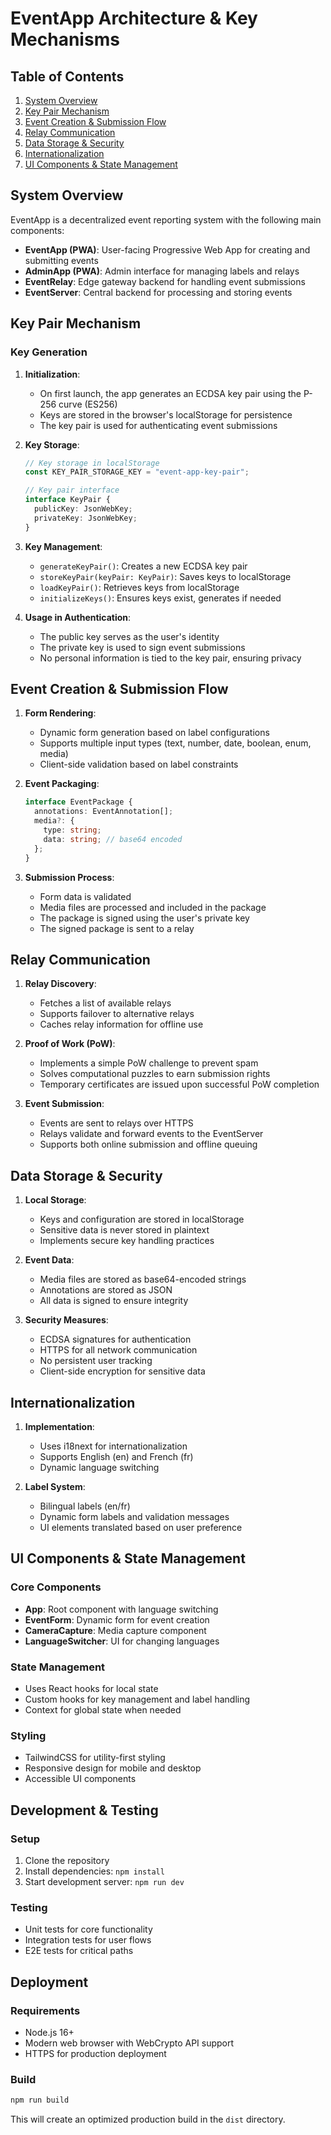 # EventApp Architecture & Key Mechanisms

## Table of Contents

1. [System Overview](#system-overview)
2. [Key Pair Mechanism](#key-pair-mechanism)
3. [Event Creation & Submission Flow](#event-creation--submission-flow)
4. [Relay Communication](#relay-communication)
5. [Data Storage & Security](#data-storage--security)
6. [Internationalization](#internationalization)
7. [UI Components & State Management](#ui-components--state-management)

## System Overview

EventApp is a decentralized event reporting system with the following main components:

- **EventApp (PWA)**: User-facing Progressive Web App for creating and submitting events
- **AdminApp (PWA)**: Admin interface for managing labels and relays
- **EventRelay**: Edge gateway backend for handling event submissions
- **EventServer**: Central backend for processing and storing events

## Key Pair Mechanism

### Key Generation

1. **Initialization**:

   - On first launch, the app generates an ECDSA key pair using the P-256 curve (ES256)
   - Keys are stored in the browser's localStorage for persistence
   - The key pair is used for authenticating event submissions

2. **Key Storage**:

   ```typescript
   // Key storage in localStorage
   const KEY_PAIR_STORAGE_KEY = "event-app-key-pair";

   // Key pair interface
   interface KeyPair {
     publicKey: JsonWebKey;
     privateKey: JsonWebKey;
   }
   ```

3. **Key Management**:

   - `generateKeyPair()`: Creates a new ECDSA key pair
   - `storeKeyPair(keyPair: KeyPair)`: Saves keys to localStorage
   - `loadKeyPair()`: Retrieves keys from localStorage
   - `initializeKeys()`: Ensures keys exist, generates if needed

4. **Usage in Authentication**:
   - The public key serves as the user's identity
   - The private key is used to sign event submissions
   - No personal information is tied to the key pair, ensuring privacy

## Event Creation & Submission Flow

1. **Form Rendering**:

   - Dynamic form generation based on label configurations
   - Supports multiple input types (text, number, date, boolean, enum, media)
   - Client-side validation based on label constraints

2. **Event Packaging**:

   ```typescript
   interface EventPackage {
     annotations: EventAnnotation[];
     media?: {
       type: string;
       data: string; // base64 encoded
     };
   }
   ```

3. **Submission Process**:
   - Form data is validated
   - Media files are processed and included in the package
   - The package is signed using the user's private key
   - The signed package is sent to a relay

## Relay Communication

1. **Relay Discovery**:

   - Fetches a list of available relays
   - Supports failover to alternative relays
   - Caches relay information for offline use

2. **Proof of Work (PoW)**:

   - Implements a simple PoW challenge to prevent spam
   - Solves computational puzzles to earn submission rights
   - Temporary certificates are issued upon successful PoW completion

3. **Event Submission**:
   - Events are sent to relays over HTTPS
   - Relays validate and forward events to the EventServer
   - Supports both online submission and offline queuing

## Data Storage & Security

1. **Local Storage**:

   - Keys and configuration are stored in localStorage
   - Sensitive data is never stored in plaintext
   - Implements secure key handling practices

2. **Event Data**:

   - Media files are stored as base64-encoded strings
   - Annotations are stored as JSON
   - All data is signed to ensure integrity

3. **Security Measures**:
   - ECDSA signatures for authentication
   - HTTPS for all network communication
   - No persistent user tracking
   - Client-side encryption for sensitive data

## Internationalization

1. **Implementation**:

   - Uses i18next for internationalization
   - Supports English (en) and French (fr)
   - Dynamic language switching

2. **Label System**:
   - Bilingual labels (en/fr)
   - Dynamic form labels and validation messages
   - UI elements translated based on user preference

## UI Components & State Management

### Core Components

- **App**: Root component with language switching
- **EventForm**: Dynamic form for event creation
- **CameraCapture**: Media capture component
- **LanguageSwitcher**: UI for changing languages

### State Management

- Uses React hooks for local state
- Custom hooks for key management and label handling
- Context for global state when needed

### Styling

- TailwindCSS for utility-first styling
- Responsive design for mobile and desktop
- Accessible UI components

## Development & Testing

### Setup

1. Clone the repository
2. Install dependencies: `npm install`
3. Start development server: `npm run dev`

### Testing

- Unit tests for core functionality
- Integration tests for user flows
- E2E tests for critical paths

## Deployment

### Requirements

- Node.js 16+
- Modern web browser with WebCrypto API support
- HTTPS for production deployment

### Build

```bash
npm run build
```

This will create an optimized production build in the `dist` directory.
